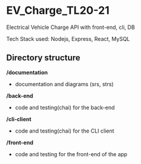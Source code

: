 # EV_Charge_TL20-21
Electrical Vehicle Charge API with front-end, cli, DB 

Tech Stack used: Nodejs, Express, React, MySQL

## Directory structure

**/documentation**
- documentation and diagrams (srs, strs)

**/back-end**
- code and testing(chai) for the back-end  

**/cli-client**
- code and testing(chai) for the CLI client

**/front-end**
- code and testing for the front-end of the app

